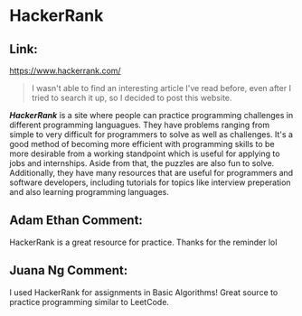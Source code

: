 # HackerRank
## Link:
https://www.hackerrank.com/

> I wasn't able to find an interesting article I've read before, even after I tried to search it up, so I decided to post this website.

***HackerRank*** is a site where people can practice programming challenges in different programming languagues. They have problems ranging from simple to very difficult for programmers to solve as well as challenges. It's a good method of becoming more efficient with programming skills to be more desirable from a working standpoint which is useful for applying to jobs and internships. Aside from that, the puzzles are also fun to solve. Additionally, they have many resources that are useful for programmers and software developers, including tutorials for topics like interview preperation and also learning programming languages. 

## Adam Ethan Comment:
HackerRank is a great resource for practice. Thanks for the reminder lol

## Juana Ng Comment:
I used HackerRank for assignments in Basic Algorithms! Great source to practice programming similar to LeetCode.
